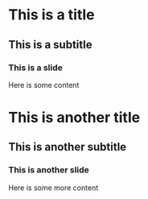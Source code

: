 # This is a title

## This is a subtitle

### This is a slide

Here is some content

# This is another title

## This is another subtitle

### This is another slide

Here is some more content
